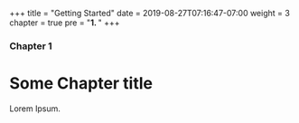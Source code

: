 +++
title = "Getting Started"
date = 2019-08-27T07:16:47-07:00
weight = 3
chapter = true
pre = "<b>1. </b>"
+++

### Chapter 1

# Some Chapter title

Lorem Ipsum.
